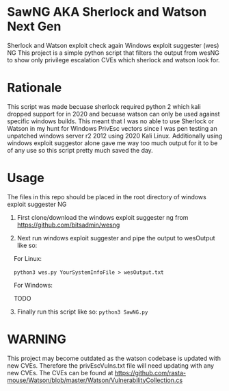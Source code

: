 # SawNG AKA Sherlock and Watson Next Gen
Sherlock and Watson exploit check again Windows exploit suggester (wes) NG
This project is a simple python script that filters the output from wesNG to show only privilege escalation CVEs which sherlock and watson look for. 

# Rationale
This script was made becuase sherlock required python 2 which kali dropped support for in 2020 and becuase watson can only be used against specific windows builds.
This meant that I was no able to use Sherlock or Watson in my hunt for Windows PrivEsc vectors since I was pen testing an unpatched windows server r2 2012 using 2020 Kali Linux.
Additionally using windows exploit suggestor alone gave me way too much output for it to be of any use so this script pretty much saved the day.

# Usage
The files in this repo should be placed in the root directory of windows exploit suggester NG

1) First clone/download the windows exploit suggester ng from https://github.com/bitsadmin/wesng

2) Next run windows exploit suggester and pipe the output to wesOutput like so:

&nbsp;&nbsp;&nbsp;&nbsp;For Linux:

&nbsp;&nbsp;&nbsp;&nbsp;`python3 wes.py YourSystemInfoFile > wesOutput.txt`

&nbsp;&nbsp;&nbsp;&nbsp;For Windows:
  
&nbsp;&nbsp;&nbsp;&nbsp;TODO

3) Finally run this script like so: 
`python3 SawNG.py` 

# WARNING
This project may become outdated as the watson codebase is updated with new CVEs. Therefore the privEscVulns.txt file will need updating with any new CVEs. The CVEs can be found at https://github.com/rasta-mouse/Watson/blob/master/Watson/VulnerabilityCollection.cs
